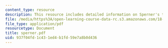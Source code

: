 ```yaml
---
content_type: resource
description: This resource includes detailed information on Sperner's theorem.
file: /media/https%3A/open-learning-course-data-rc.s3.amazonaws.com/18-318-topics-in-algebraic-combinatorics-spring-2006/937f04fd1c431ed4b1fd59e7a8b0d436_sperner.pdf
file_type: application/pdf
resourcetype: Document
title: sperner.pdf
uid: 937f04fd-1c43-1ed4-b1fd-59e7a8b0d436
---
```

